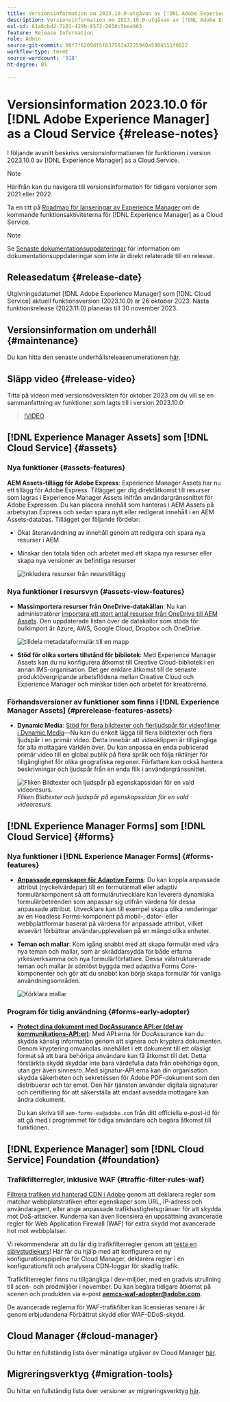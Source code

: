 ```yaml
---
title: Versionsinformation om 2023.10.0-utgåvan av [!DNL Adobe Experience Manager] as a Cloud Service.
description: Versionsinformation om 2023.10.0-utgåvan av [!DNL Adobe Experience Manager] as a Cloud Service.
exl-id: 81a6cbd2-7101-429b-8572-2650c5bea963
feature: Release Information
role: Admin
source-git-commit: 90f7f6209df5f837583a7225940a5984551f6622
workflow-type: tm+mt
source-wordcount: '918'
ht-degree: 0%

---
```


# Versionsinformation 2023.10.0 för [!DNL Adobe Experience Manager] as a Cloud Service {#release-notes}

I följande avsnitt beskrivs versionsinformationen för funktionen i version 2023.10.0 av [!DNL Experience Manager] as a Cloud Service.

>[!NOTE]
>
>Härifrån kan du navigera till versionsinformation för tidigare versioner som 2021 eller 2022.
>
>Ta en titt på [Roadmap för lanseringar av Experience Manager](https://experienceleague.adobe.com/docs/experience-manager-release-information/aem-release-updates/update-releases-roadmap.html) om de kommande funktionsaktiviteterna för [!DNL Experience Manager] as a Cloud Service.

>[!NOTE]
>
>Se [Senaste dokumentationsuppdateringar](https://experienceleague.adobe.com/docs/experience-manager-release-information/aem-release-updates/doc-updates/documentation-updates.html) för information om dokumentationsuppdateringar som inte är direkt relaterade till en release.

## Releasedatum {#release-date}

Utgivningsdatumet [!DNL Adobe Experience Manager] som [!DNL Cloud Service] aktuell funktionsversion (2023.10.0) är 26 oktober 2023. Nästa funktionsrelease (2023.11.0) planeras till 30 november 2023.

## Versionsinformation om underhåll {#maintenance}

Du kan hitta den senaste underhållsreleasenumerationen [här](/help/release-notes/maintenance/latest.md).

## Släpp video {#release-video}

Titta på videon med versionsöversikten för oktober 2023 om du vill se en sammanfattning av funktioner som lagts till i version 2023.10.0:

>[!VIDEO](https://video.tv.adobe.com/v/3425186/?quality=12)

## [!DNL Experience Manager Assets] som [!DNL Cloud Service] {#assets}

### Nya funktioner {#assets-features}

**AEM Assets-tillägg för Adobe Express**: Experience Manager Assets har nu ett tillägg för Adobe Express. Tillägget ger dig direktåtkomst till resurser som lagras i Experience Manager Assets inifrån användargränssnittet för Adobe Expressen. Du kan placera innehåll som hanteras i AEM Assets på arbetsytan Express och sedan spara nytt eller redigerat innehåll i en AEM Assets-databas. Tillägget ger följande fördelar:

* Ökat återanvändning av innehåll genom att redigera och spara nya resurser i AEM

* Minskar den totala tiden och arbetet med att skapa nya resurser eller skapa nya versioner av befintliga resurser

  ![Inkludera resurser från resurstillägg](/help/assets/assets/aem-assets-add-on-include-assets.png)

### Nya funktioner i resursvyn {#assets-view-features}

* **Massimportera resurser från OneDrive-datakällan**: Nu kan administratörer [importera ett stort antal resurser från OneDrive till AEM Assets](/help/assets/bulk-import-assets-view.md#onedrive-developer-application). Den uppdaterade listan över de datakällor som stöds för bulkimport är Azure, AWS, Google Cloud, Dropbox och OneDrive.

  ![tilldela metadataformulär till en mapp](/help/assets/assets/bulk-import-source-details-onedrive.png)

* **Stöd för olika sorters tillstånd för bibliotek**: Med Experience Manager Assets kan du nu konfigurera åtkomst till Creative Cloud-bibliotek i en annan IMS-organisation. Det ger enklare åtkomst till de senaste produktövergripande arbetsflödena mellan Creative Cloud och Experience Manager och minskar tiden och arbetet för kreatörerna.

### Förhandsversioner av funktioner som finns i [!DNL Experience Manager Assets] {#prerelease-features-assets}

* **Dynamic Media**: [Stöd för flera bildtexter och flerljudspår för videofilmer i Dynamic Media](/help/assets/dynamic-media/video.md#about-msma)—Nu kan du enkelt lägga till flera bildtexter och flera ljudspår i en primär video. Detta innebär att videoklippen är tillgängliga för alla mottagare världen över. Du kan anpassa en enda publicerad primär video till en global publik på flera språk och följa riktlinjer för tillgänglighet för olika geografiska regioner. Författare kan också hantera beskrivningar och ljudspår från en enda flik i användargränssnittet.

  ![Fliken Bildtexter och ljudspår på egenskapssidan för en vald videoresurs.](/help/release-notes/assets/msma-aem-cs.png)*Fliken Bildtexter och ljudspår på egenskapssidan för en vald videoresurs.*

## [!DNL Experience Manager Forms] som [!DNL Cloud Service] {#forms}

### Nya funktioner i [!DNL Experience Manager Forms] {#forms-features}

* **[Anpassade egenskaper för Adaptive Forms](/help/forms/template-editor-core-components.md#add-a-custom-group-name-in-the-policy-of-template-editor)**: Du kan koppla anpassade attribut (nyckelvärdepar) till en formulärmall eller adaptiv formulärkomponent så att formulärutvecklare kan leverera dynamiska formulärbeteenden som anpassar sig utifrån värdena för dessa anpassade attribut. Utvecklare kan till exempel skapa olika renderingar av en Headless Forms-komponent på mobil-, dator- eller webbplattformar baserat på värdena för anpassade attribut, vilket avsevärt förbättrar användarupplevelsen på en mängd olika enheter.

* **Teman och mallar**: Kom igång snabbt med att skapa formulär med våra nya teman och mallar, som är skräddarsydda för både erfarna yrkesverksamma och nya formulärförfattare. Dessa välstrukturerade teman och mallar är sömlöst byggda med adaptiva Forms Core-komponenter och gör att du snabbt kan börja skapa formulär för vanliga användningsområden.

  ![Körklara mallar](/help/forms/assets/form-templates-ootb.png)


### Program för tidig användning {#forms-early-adopter}

* **[Protect dina dokument med DocAssurance API:er (del av kommunikations-API:er)](/help/forms/aem-forms-cloud-service-communications-introduction.md#document-assurance-doc-assurance)**: Med API:erna för DocAssurance kan du skydda känslig information genom att signera och kryptera dokumenten. Genom kryptering omvandlas innehållet i ett dokument till ett oläsligt format så att bara behöriga användare kan få åtkomst till det. Detta förstärkta skydd skyddar inte bara värdefulla data från obehöriga ögon, utan ger även sinnesro. Med signatur-API:erna kan din organisation skydda säkerheten och sekretessen för Adobe PDF-dokument som den distribuerar och tar emot. Den här tjänsten använder digitala signaturer och certifiering för att säkerställa att endast avsedda mottagare kan ändra dokument.

  Du kan skriva till `aem-forms-ea@adobe.com` från ditt officiella e-post-id för att gå med i programmet för tidiga användare och begära åtkomst till funktionen.

## [!DNL Experience Manager] som [!DNL Cloud Service] Foundation {#foundation}

### Trafikfilterregler, inklusive WAF {#traffic-filter-rules-waf}

[Filtrera trafiken vid hanterad CDN i Adobe](/help/security/traffic-filter-rules-including-waf.md) genom att deklarera regler som matchar webbplatstrafiken efter egenskaper som URL, IP-adress och användaragent, eller ange anpassade trafikhastighetsgränser för att skydda mot DoS-attacker. Kunderna kan även licensiera en uppsättning avancerade regler för Web Application Firewall (WAF) för extra skydd mot avancerade hot mot webbplatser.

Vi rekommenderar att du lär dig trafikfilterregler genom att [testa en självstudiekurs](https://experienceleague.adobe.com/docs/experience-manager-learn/cloud-service/security/traffic-filter-and-waf-rules/overview.html)! Här får du hjälp med att konfigurera en ny konfigurationspipeline för Cloud Manager, deklarera regler i en konfigurationsfil och analysera CDN-loggar för skadlig trafik.

Trafikfilterregler finns nu tillgängliga i dev-miljöer, med en gradvis utrullning till scen- och prodmiljöer i november. Du kan begära tidigare åtkomst på scenen och produkten via e-post **aemcs-waf-adopter@adobe.com**.

De avancerade reglerna för WAF-trafikfilter kan licensieras senare i år genom erbjudandena Förbättrat skydd eller WAF-DDoS-skydd.

## Cloud Manager {#cloud-manager}

Du hittar en fullständig lista över månatliga utgåvor av Cloud Manager [här](/help/implementing/cloud-manager/release-notes/current.md).

## Migreringsverktyg {#migration-tools}

Du hittar en fullständig lista över versioner av migreringsverktyg [här](/help/journey-migration/release-notes/release-notes-migration-tools-current.md).
